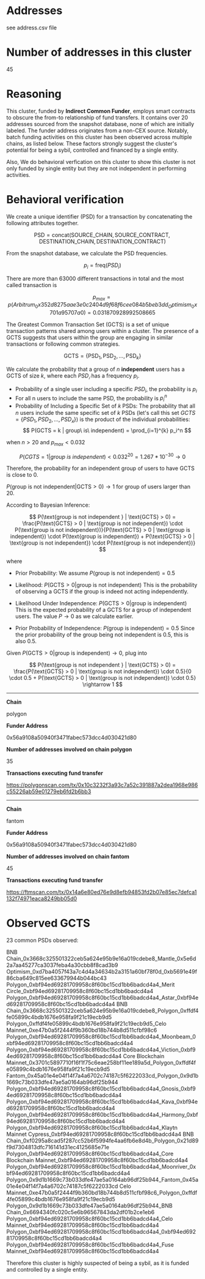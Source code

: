 # Addresses

see address.csv file

# Number of addresses in this cluster

45

# Reasoning

This cluster, funded by **Indirect Common Funder**, employs smart contracts to obscure the from-to relationship of fund transfers. It contains over 20 addresses sourced from the snapshot database, none of which are initially labeled. The funder address originates from a non-CEX source. Notably, batch funding activities on this cluster has been observed across multiple chains, as listed below. These factors strongly suggest the cluster's potential for being a sybil, controlled and financed by a single entity.

Also, We do behavioral verfication on this cluster to show this cluster is not only funded by single entity but they are not independent in performing activities.

# Behavioral verification


We create a unique identifier (PSD) for a transaction by concatenating the following attributes together.

$$
\text{PSD} = \text{concat}( \text{SOURCE\_CHAIN}, \text{SOURCE\_CONTRACT}, \text{DESTINATION\_CHAIN}, \text{DESTINATION\_CONTRACT})
$$

From the snapshot database, we calculate the PSD frequencies.

$$ p_i = \text{freq}(PSD_i) $$

There are more than 63000 different transactions in total and the most called transaction is

$$
p_{max} = p(Arbitrum_0x352d8275aae3e0c2404d9f68f6cee084b5beb3dd_Optimism_0x701a95707a0) =  0.031870928992508665
$$


The Greatest Common Transaction Set (GCTS) is a set of unique transaction patterns shared among users within a cluster. The presence of a GCTS suggests that users within the group are engaging in similar transactions or following common strategies.

$$
\text{GCTS} = \{ \text{PSD}_1, \text{PSD}_2, \ldots, \text{PSD}_k \}
$$


We calculate the probability that a group of $n$ **independent** users has a GCTS of size $k$, where each $PSD_𝑖$ has a frequency $p_i$.
​

- Probability of a single user including a specific $PSD_i$, the probability is $p_i$
- For all n users to include the same PSD, the probability is $p_i^n$
- Probability of Including a Specific Set of 𝑘 PSDs:
  The probability that all $n$ users include the same specific set of $k$ PSDs (let's call this set $GCTS=\{PSD_1,PSD_2,…,PSD_𝑘\}$) is the product of the individual probabilities:
  $$
  P(GCTS = k | group\ is\ independent) = \prod_{i=1}^{k} p_i^n
  $$

when $n > 20$ and $p_{max} < 0.032$

$$
P(CGTS = 1 | group\ is\ independent) < 0.032^{20} = 1.267*10^{-30} \rightarrow 0
$$

Therefore, the probability for an independent group of users to have GCTS is close to 0.


$P(\text{group is not independent} | \text{GCTS} > 0) \rightarrow 1$ for group of users larger than 20.

According to Bayesian Inference:

$$
P(\text{group is not independent } | \text{GCTS} > 0) = \frac{P(\text{GCTS} > 0 | \text{group is not independent}) \cdot P(\text{group is not independent})}{P(\text{GCTS} > 0 | \text{group is independent}) \cdot P(\text{group is independent}) + P(\text{GCTS} > 0 | \text{group is not independent}) \cdot P(\text{group is not independent})}
$$

where

- Prior Probability:
  We assume $P(\text{group is not independent}) = 0.5$

- Likelihood:
  $P(\text{GCTS} > 0 | \text{group is not independent})$
  This is the probability of observing a GCTS if the group is indeed not acting independently.

- Likelihood Under Independence:
  $P(\text{GCTS} > 0 | \text{group is independent})$
  This is the expected probability of a GCTS for a group of independent users. The value $P \rightarrow 0$ as we calculate earlier.

- Prior Probability of Independence:
  $P(\text{group is independent}) = 0.5$
  Since the prior probability of the group being not independent is 0.5, this is also 0.5.

Given ​$P(\text{GCTS} > 0 | \text{group is independent}) \rightarrow 0$, plug into

$$
P(\text{group is not independent } | \text{GCTS} > 0) = \frac{P(\text{GCTS} > 0 | \text{group is not independent}) \cdot 0.5}{0 \cdot 0.5 + P(\text{GCTS} > 0 | \text{group is not independent}) \cdot 0.5}
\rightarrow 1
$$


---

**Chain**

polygon

**Funder Address**

0x56a9108a50940f3471fabec573dcc4d030421d80

**Number of addresses involved on chain polygon**

35

**Transactions executing fund transfer**

https://polygonscan.com/tx/0x10c3232f3a93c7a52c391887a2dea1968e986c55226ab59e01279eb6fd2b6bb3



---

**Chain**

fantom

**Funder Address**

0x56a9108a50940f3471fabec573dcc4d030421d80

**Number of addresses involved on chain fantom**

45

**Transactions executing fund transfer**

https://ftmscan.com/tx/0x14a6e80ed76e9d8efb94853fd2b07e85ec7defca1132f74971eaca8249bb05d0



# Observed GCTS

23 common PSDs observed:

BNB Chain_0x3668c325501322ceb5a624e95b9e16a019cdebe8_Mantle_0x5e6d2a7aa45277ca3037feba4a30cbb8f8cad3b9
Optimism_0xd7ba4057f43a7c4d4a34634b2a3151a60bf78f0d_0xb5691e49f86cba649c815ee633679944b044bc43
Polygon_0xbf94ed69281709958c8f60bc15cd1bb6badcd4a4_Merit Circle_0xbf94ed69281709958c8f60bc15cd1bb6badcd4a4
Polygon_0xbf94ed69281709958c8f60bc15cd1bb6badcd4a4_Astar_0xbf94ed69281709958c8f60bc15cd1bb6badcd4a4
BNB Chain_0x3668c325501322ceb5a624e95b9e16a019cdebe8_Polygon_0xffdf4fe05899c4bdb1676e958fa9f21c19ecb9d5
Polygon_0xffdf4fe05899c4bdb1676e958fa9f21c19ecb9d5_Celo Mainnet_0xe47b0a5f2444f9b360bd18b744b8d511cfbf98c6
Polygon_0xbf94ed69281709958c8f60bc15cd1bb6badcd4a4_Moonbeam_0xbf94ed69281709958c8f60bc15cd1bb6badcd4a4
Polygon_0xbf94ed69281709958c8f60bc15cd1bb6badcd4a4_Viction_0xbf94ed69281709958c8f60bc15cd1bb6badcd4a4
Core Blockchain Mainnet_0x3701c5897710f16f1f75c6eae258bf11ee189a5d_Polygon_0xffdf4fe05899c4bdb1676e958fa9f21c19ecb9d5
Fantom_0x45a01e4e04f14f7a4a6702c74187c5f6222033cd_Polygon_0x9d1b1669c73b033dfe47ae5a0164ab96df25b944
Polygon_0xbf94ed69281709958c8f60bc15cd1bb6badcd4a4_Gnosis_0xbf94ed69281709958c8f60bc15cd1bb6badcd4a4
Polygon_0xbf94ed69281709958c8f60bc15cd1bb6badcd4a4_Kava_0xbf94ed69281709958c8f60bc15cd1bb6badcd4a4
Polygon_0xbf94ed69281709958c8f60bc15cd1bb6badcd4a4_Harmony_0xbf94ed69281709958c8f60bc15cd1bb6badcd4a4
Polygon_0xbf94ed69281709958c8f60bc15cd1bb6badcd4a4_Klaytn Mainnet Cypress_0xbf94ed69281709958c8f60bc15cd1bb6badcd4a4
BNB Chain_0xf0295a8cad5f287cc52b6f5994fe4aa6fb6e8d4b_Polygon_0x21d89f9d7304813dfc716141d31ec4125685e71e
Polygon_0xbf94ed69281709958c8f60bc15cd1bb6badcd4a4_Core Blockchain Mainnet_0xbf94ed69281709958c8f60bc15cd1bb6badcd4a4
Polygon_0xbf94ed69281709958c8f60bc15cd1bb6badcd4a4_Moonriver_0xbf94ed69281709958c8f60bc15cd1bb6badcd4a4
Polygon_0x9d1b1669c73b033dfe47ae5a0164ab96df25b944_Fantom_0x45a01e4e04f14f7a4a6702c74187c5f6222033cd
Celo Mainnet_0xe47b0a5f2444f9b360bd18b744b8d511cfbf98c6_Polygon_0xffdf4fe05899c4bdb1676e958fa9f21c19ecb9d5
Polygon_0x9d1b1669c73b033dfe47ae5a0164ab96df25b944_BNB Chain_0x6694340fc020c5e6b96567843da2df01b2ce1eb6
Polygon_0xbf94ed69281709958c8f60bc15cd1bb6badcd4a4_Celo Mainnet_0xbf94ed69281709958c8f60bc15cd1bb6badcd4a4
Polygon_0xbf94ed69281709958c8f60bc15cd1bb6badcd4a4_0xbf94ed69281709958c8f60bc15cd1bb6badcd4a4
Polygon_0xbf94ed69281709958c8f60bc15cd1bb6badcd4a4_Fuse Mainnet_0xbf94ed69281709958c8f60bc15cd1bb6badcd4a4

Therefore this cluster is highly suspected of being a sybil, as it is funded and controlled by a single entity.
